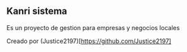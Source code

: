 ## Kanri sistema

Es un proyecto de gestion para empresas y negocios locales

Creado por (Justice2197)[https://github.com/Justice2197]

